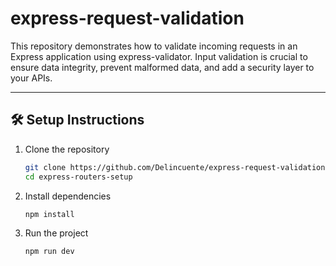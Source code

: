 # express-request-validation
This repository demonstrates how to validate incoming requests in an Express application using express-validator. Input validation is crucial to ensure data integrity, prevent malformed data, and add a security layer to your APIs.

---

## 🛠️ Setup Instructions

1. Clone the repository
   ```bash
   git clone https://github.com/Delincuente/express-request-validation.git
   cd express-routers-setup

2. Install dependencies
   ```bash
   npm install

3. Run the project
   ```bash
   npm run dev